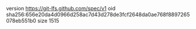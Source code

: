 version https://git-lfs.github.com/spec/v1
oid sha256:656e20da4d0966d258ac7d43d278de3fcf2648da0ae768f8897265078eb551b0
size 1515
